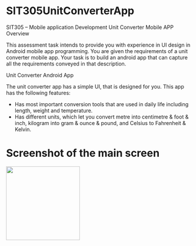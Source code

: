 # SIT305UnitConverterApp
SIT305 – Mobile application Development Unit Converter Mobile APP
Overview


This assessment task intends to provide you with experience in UI design in Android mobile app programming. You are given the requirements of a unit converter mobile app. Your task is to build an android app that can capture all the requirements conveyed in that description.

Unit Converter Android App

 The unit converter app has a simple UI, that is designed for you. This app has the following
 features:
 - Has most important conversion tools that are used in daily life including length, weight
 and temperature.
 - Has different units, which let you convert metre into centimetre & foot & inch, kilogram into gram & ounce & pound, and Celsius to Fahrenheit & Kelvin.

# Screenshot of the main screen
<img src="https://github.com/saih1/SIT305UnitConverterApp/blob/8cdb36d4fefd0fdab393e87019a4ebee0e664534/SIT305%20Task2_1%20SS.png" width="200">


